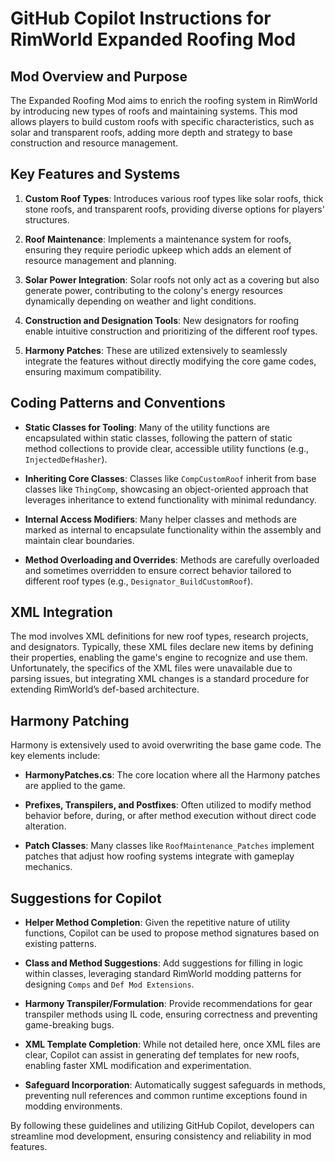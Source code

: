 # GitHub Copilot Instructions for RimWorld Expanded Roofing Mod

## Mod Overview and Purpose

The Expanded Roofing Mod aims to enrich the roofing system in RimWorld by introducing new types of roofs and maintaining systems. This mod allows players to build custom roofs with specific characteristics, such as solar and transparent roofs, adding more depth and strategy to base construction and resource management.

## Key Features and Systems

1. **Custom Roof Types**: Introduces various roof types like solar roofs, thick stone roofs, and transparent roofs, providing diverse options for players' structures.

2. **Roof Maintenance**: Implements a maintenance system for roofs, ensuring they require periodic upkeep which adds an element of resource management and planning.

3. **Solar Power Integration**: Solar roofs not only act as a covering but also generate power, contributing to the colony's energy resources dynamically depending on weather and light conditions.

4. **Construction and Designation Tools**: New designators for roofing enable intuitive construction and prioritizing of the different roof types.

5. **Harmony Patches**: These are utilized extensively to seamlessly integrate the features without directly modifying the core game codes, ensuring maximum compatibility.

## Coding Patterns and Conventions

- **Static Classes for Tooling**: Many of the utility functions are encapsulated within static classes, following the pattern of static method collections to provide clear, accessible utility functions (e.g., `InjectedDefHasher`).

- **Inheriting Core Classes**: Classes like `CompCustomRoof` inherit from base classes like `ThingComp`, showcasing an object-oriented approach that leverages inheritance to extend functionality with minimal redundancy.

- **Internal Access Modifiers**: Many helper classes and methods are marked as internal to encapsulate functionality within the assembly and maintain clear boundaries.

- **Method Overloading and Overrides**: Methods are carefully overloaded and sometimes overridden to ensure correct behavior tailored to different roof types (e.g., `Designator_BuildCustomRoof`).

## XML Integration

The mod involves XML definitions for new roof types, research projects, and designators. Typically, these XML files declare new items by defining their properties, enabling the game's engine to recognize and use them. Unfortunately, the specifics of the XML files were unavailable due to parsing issues, but integrating XML changes is a standard procedure for extending RimWorld’s def-based architecture.

## Harmony Patching

Harmony is extensively used to avoid overwriting the base game code. The key elements include:

- **HarmonyPatches.cs**: The core location where all the Harmony patches are applied to the game.
  
- **Prefixes, Transpilers, and Postfixes**: Often utilized to modify method behavior before, during, or after method execution without direct code alteration.

- **Patch Classes**: Many classes like `RoofMaintenance_Patches` implement patches that adjust how roofing systems integrate with gameplay mechanics.

## Suggestions for Copilot

- **Helper Method Completion**: Given the repetitive nature of utility functions, Copilot can be used to propose method signatures based on existing patterns.

- **Class and Method Suggestions**: Add suggestions for filling in logic within classes, leveraging standard RimWorld modding patterns for designing `Comps` and `Def Mod Extensions`.

- **Harmony Transpiler/Formulation**: Provide recommendations for gear transpiler methods using IL code, ensuring correctness and preventing game-breaking bugs.

- **XML Template Completion**: While not detailed here, once XML files are clear, Copilot can assist in generating def templates for new roofs, enabling faster XML modification and experimentation.

- **Safeguard Incorporation**: Automatically suggest safeguards in methods, preventing null references and common runtime exceptions found in modding environments.

By following these guidelines and utilizing GitHub Copilot, developers can streamline mod development, ensuring consistency and reliability in mod features.
